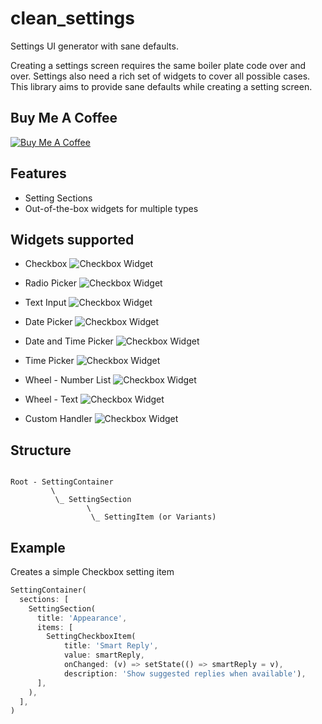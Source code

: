 # clean_settings

Settings UI generator with sane defaults.

Creating a settings screen requires the same boiler plate code over and over. Settings also need a rich set of widgets to cover all possible cases. This library aims to provide sane defaults while creating a setting screen.

## Buy Me A Coffee

[![Buy Me A Coffee](https://bmc-cdn.nyc3.digitaloceanspaces.com/BMC-button-images/custom_images/orange_img.png "Buy Me A Coffee")](https://www.buymeacoffee.com/arif "Buy Me A Coffee")

## Features

* Setting Sections
* Out-of-the-box widgets for multiple types

## Widgets supported

* Checkbox
![Checkbox Widget](https://raw.githubusercontent.com/grouped/clean_settings/master/demo/checkbox-item.gif)



* Radio Picker
![Checkbox Widget](https://raw.githubusercontent.com/grouped/clean_settings/master/demo/radio-item.gif)

* Text Input
![Checkbox Widget](https://raw.githubusercontent.com/grouped/clean_settings/master/demo/text-item.gif)

* Date Picker
![Checkbox Widget](https://raw.githubusercontent.com/grouped/clean_settings/master/demo/date-item.gif)

* Date and Time Picker
![Checkbox Widget](https://raw.githubusercontent.com/grouped/clean_settings/master/demo/datetime-item.gif)

* Time Picker
![Checkbox Widget](https://raw.githubusercontent.com/grouped/clean_settings/master/demo/time-item.gif)

* Wheel - Number List
![Checkbox Widget](https://raw.githubusercontent.com/grouped/clean_settings/master/demo/wheel-number-item.gif)

* Wheel - Text
![Checkbox Widget](https://raw.githubusercontent.com/grouped/clean_settings/master/demo/wheel-text-item.gif)

* Custom Handler
![Checkbox Widget](https://raw.githubusercontent.com/grouped/clean_settings/master/demo/custom-handler-item.gif)

## Structure

```

Root - SettingContainer
         \
          \_ SettingSection
                 \
                  \_ SettingItem (or Variants) 

```

## Example

Creates a simple Checkbox setting item

```dart
SettingContainer(
  sections: [
    SettingSection(
      title: 'Appearance',
      items: [
        SettingCheckboxItem(
            title: 'Smart Reply',
            value: smartReply,
            onChanged: (v) => setState(() => smartReply = v),
            description: 'Show suggested replies when available'),
      ],
    ),
  ],
)
```



